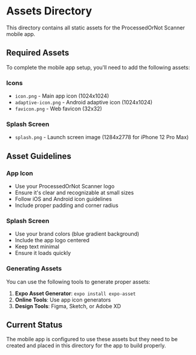 # Assets Directory

This directory contains all static assets for the ProcessedOrNot Scanner mobile app.

## Required Assets

To complete the mobile app setup, you'll need to add the following assets:

### Icons
- `icon.png` - Main app icon (1024x1024)
- `adaptive-icon.png` - Android adaptive icon (1024x1024)
- `favicon.png` - Web favicon (32x32)

### Splash Screen
- `splash.png` - Launch screen image (1284x2778 for iPhone 12 Pro Max)

## Asset Guidelines

### App Icon
- Use your ProcessedOrNot Scanner logo
- Ensure it's clear and recognizable at small sizes
- Follow iOS and Android icon guidelines
- Include proper padding and corner radius

### Splash Screen
- Use your brand colors (blue gradient background)
- Include the app logo centered
- Keep text minimal
- Ensure it loads quickly

### Generating Assets

You can use the following tools to generate proper assets:
1. **Expo Asset Generator**: `expo install expo-asset`
2. **Online Tools**: Use app icon generators
3. **Design Tools**: Figma, Sketch, or Adobe XD

## Current Status

The mobile app is configured to use these assets but they need to be created and placed in this directory for the app to build properly.